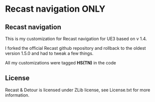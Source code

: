 
Recast navigation ONLY
======================

## Recast navigation

This is my customization for Recast navigation for UE3 based on v 1.4.

I forked the official Recast github repository and rollback to the oldest version 1.5.0 and had to tweak a few things.

All my customizations were tagged **HS(TN)** in the code

## License

Recast & Detour is licensed under ZLib license, see License.txt for more information.

